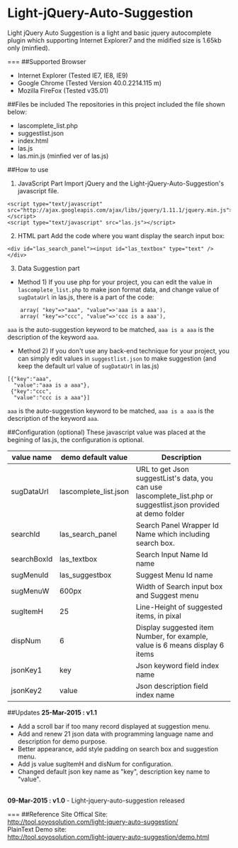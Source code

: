# Light-jQuery-Auto-Suggestion
Light jQuery Auto Suggestion is a light and basic jquery autocomplete plugin which supporting Internet Explorer7 and the midified size is 1.65kb only (minfied).

===
##Supported Browser
- Internet Explorer (Tested IE7, IE8, IE9)
- Google Chrome     (Tested Version 40.0.2214.115 m)
- Mozilla FireFox   (Tested v35.01)

##Files be included
The repositories in this project included the file shown below:
- lascomplete_list.php
- suggestlist.json
- index.html
- las.js
- las.min.js (minfied ver of las.js)

##How to use
1) JavaScript Part
Import jQuery and the Light-jQuery-Auto-Suggestion's javascript file.
```
<script type="text/javascript" src="http://ajax.googleapis.com/ajax/libs/jquery/1.11.1/jquery.min.js"></script>
<script type="text/javascript" src="las.js"></script>
```
2) HTML part
Add the code where you want display the search input box:
```
<div id="las_search_panel"><input id="las_textbox" type="text" /></div>
```
3) Data Suggestion part
- Method 1) 
If you use php for your project, you can edit the value in `lascomplete_list.php` to make json format data, and change value of `sugDataUrl` in las.js, there is a part of the code:
```
    array( "key"=>"aaa", "value"=>'aaa is a aaa'),
    array( "key"=>"ccc", "value"=>'ccc is a aaa'),
```
`aaa` is the auto-suggestion keyword to be matched, `aaa is a aaa` is the description of the keyword `aaa`.

- Method 2) 
If you don't use any back-end technique for your project, you can simply edit values in `suggestlist.json` to make suggestion (and keep the default url value of `sugDataUrl` in las.js)
```
[{"key":"aaa",
  "value":"aaa is a aaa"},
 {"key":"ccc",
  "value":"ccc is a aaa"}]
```
`aaa` is the auto-suggestion keyword to be matched, `aaa is a aaa` is the description of the keyword `aaa`.

##Configuration (optional)
These javascript value was placed at the begining of las.js, the configuration is optional.

 value name  | demo default value   | Description                                               
-------------|----------------------|-------------------------------------------
 sugDataUrl  | lascomplete_list.json | URL to get Json suggestList's data, you can use lascomplete_list.php or suggestlist.json provided at demo folder                      
 searchId    | las_search_panel     | Search Panel Wrapper Id Name which including search box.  
 searchBoxId | las_textbox          | Search Input Name Id name                                 
 sugMenuId   | las_suggestbox       | Suggest Menu Id name                                      
 sugMenuW    | 600px                | Width of Search input box and Suggest menu                
 sugItemH    | 25                   | Line-Height of suggested items, in pixal
 dispNum     | 6                    | Display suggested item Number, for example, value is 6 means display 6 items
 jsonKey1    | key                  | Json keyword field index name                             
 jsonKey2    | value            | Json description field index name                         


##Updates
<b>25-Mar-2015 : v1.1</b>
- Add a scroll bar if too many record displayed at suggestion menu.
- Add and renew 21 json data with programming language name and description for demo purpose.
- Better appearance, add style padding on search box and suggestion menu.
- Add js value sugItemH and disNum for configuration.
- Changed default json key name as "key", description key name to "value".
<br />
<b>09-Mar-2015 : v1.0</b>
- Light-jquery-auto-suggestion released

===
##Reference Site
Offical Site:<br />
http://tool.soyosolution.com/light-jquery-auto-suggestion/<br />
PlainText Demo site:<br />
http://tool.soyosolution.com/light-jquery-auto-suggestion/demo.html<br />
